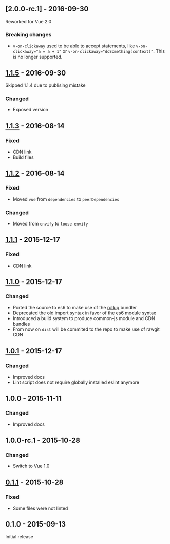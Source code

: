 ## [2.0.0-rc.1] - 2016-09-30

Reworked for Vue 2.0

### Breaking changes
- `v-on-clickaway` used to be able to accept statements, like `v-on-clickaway="a = a + 1"` or `v-on-clickaway="doSomething(context)"`. This is no longer supported.

## [1.1.5] - 2016-09-30

Skipped 1.1.4 due to publising mistake

### Changed
- Exposed version

## [1.1.3] - 2016-08-14

### Fixed
- CDN link
- Build files

## [1.1.2] - 2016-08-14

### Fixed
- Moved `vue` from `dependencies` to `peerDependencies`

### Changed
- Moved from `envify` to `loose-envify`

## [1.1.1] - 2015-12-17

### Fixed
- CDN link

## [1.1.0] - 2015-12-17

### Changed
- Ported the source to es6 to make use of the [rollup](https://github.com/rollup/rollup) bundler
- Deprecated the old import syntax in favor of the es6 module syntax
- Introduced a build system to produce common-js module and CDN bundles
- From now on `dist` will be commited to the repo to make use of rawgit CDN

## [1.0.1] - 2015-12-17

### Changed
- Improved docs
- Lint script does not require globally installed eslint anymore

## 1.0.0 - 2015-11-11

### Changed
- Improved docs

## 1.0.0-rc.1 - 2015-10-28

### Changed
- Switch to Vue 1.0

## [0.1.1] - 2015-10-28

### Fixed
- Some files were not linted

## 0.1.0 - 2015-09-13

Initial release

[0.1.1]: https://github.com/simplesmiler/vue-clickaway/compare/0.1.0...0.1.1
[1.0.1]: https://github.com/simplesmiler/vue-clickaway/compare/1.0.0...1.0.1
[1.1.0]: https://github.com/simplesmiler/vue-clickaway/compare/1.0.1...1.1.0
[1.1.1]: https://github.com/simplesmiler/vue-clickaway/compare/1.1.0...1.1.1
[1.1.2]: https://github.com/simplesmiler/vue-clickaway/compare/1.1.1...1.1.2
[1.1.3]: https://github.com/simplesmiler/vue-clickaway/compare/1.1.2...1.1.3
[1.1.5]: https://github.com/simplesmiler/vue-clickaway/compare/1.1.3...1.1.5

[2.0.0]: https://github.com/simplesmiler/vue-clickaway/compare/1.1.5...2.0.0
